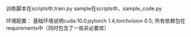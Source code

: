 训练脚本在scripts中,train.py
sample在scripts中，sample_code.py



环境配置：
基础环境说明cuda:10.0;pytorch 1.4;torchvision 0.5;
所有依赖包在requirements中（同时包含了一些非必要库）

